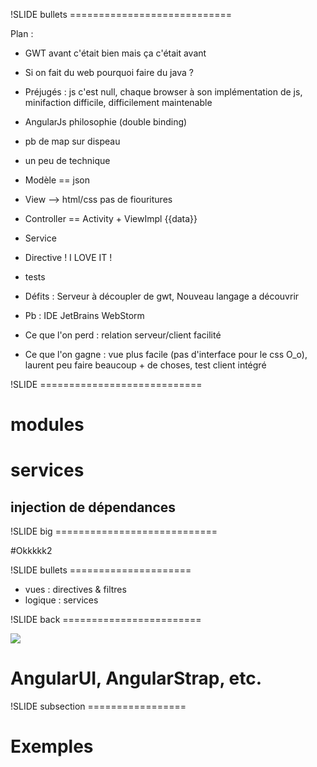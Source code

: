!SLIDE bullets ============================

Plan :

* GWT avant c'était bien mais ça c'était avant
* Si on fait du web pourquoi faire du java ?
* Préjugés : js c'est null, chaque browser à son implémentation de js, minifaction difficile, difficilement maintenable
* AngularJs philosophie (double binding)
* pb de map sur dispeau

* un peu de technique
* Modèle == json
* View --> html/css pas de fiouritures
* Controller == Activity + ViewImpl {{data}}
* Service
* Directive ! I LOVE IT !
* tests

* Défits : Serveur à découpler de gwt, Nouveau langage a découvrir
* Pb : IDE JetBrains WebStorm

* Ce que l'on perd : relation serveur/client facilité
* Ce que l'on gagne : vue plus facile (pas d'interface pour le css O_o), laurent peu faire beaucoup + de choses, test client intégré

!SLIDE ============================

# modules
# services
## injection de dépendances

!SLIDE big ============================

#Okkkkk2

!SLIDE bullets =====================

* vues : directives & filtres
* logique : services

!SLIDE back ========================

![](../data/angularjs/ui.png)

# AngularUI, AngularStrap, etc.

!SLIDE subsection =================

# Exemples